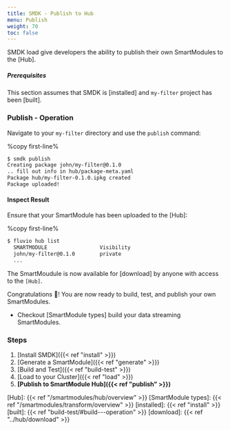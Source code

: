 ```yaml
---
title: SMDK - Publish to Hub
menu: Publish
weight: 70
toc: false
---
```


SMDK load give developers the ability to publish their own SmartModules to the [Hub]. 

##### Prerequisites

This section assumes that SMDK is [installed] and `my-filter` project has been [built].

### Publish - Operation

Navigate to your `my-filter` directory and use the `publish` command:

%copy first-line%
```bash
$ smdk publish
Creating package john/my-filter@0.1.0
.. fill out info in hub/package-meta.yaml
Package hub/my-filter-0.1.0.ipkg created
Package uploaded!
```

#### Inspect Result

Ensure that your SmartModule has been uploaded to the [Hub]:

%copy first-line%
```bash
$ fluvio hub list
  SMARTMODULE                 Visibility 
  john/my-filter@0.1.0        private    
  ...
```

The SmartMoudule is now available for [download] by anyone with access to the `[Hub]`.

Congratulations :tada:!  You are now ready to build, test, and publish your own SmartModules.

* Checkout [SmartModule types] build your data streaming SmartModules.

### Steps

1. [Install SMDK]({{< ref "install" >}})
2. [Generate a SmartModule]({{< ref "generate" >}})
3. [Build and Test]({{< ref "build-test" >}})
4. [Load to your Cluster]({{< ref "load" >}})
5. **[Publish to SmartModule Hub]({{< ref "publish" >}})**

[Hub]: {{< ref "/smartmodules/hub/overview" >}}
[SmartModule types]: {{< ref "/smartmodules/transform/overview" >}}
[installed]: {{< ref "install" >}}
[built]: {{< ref "build-test/#build---operation" >}}
[download]: {{< ref "../hub/download" >}}
